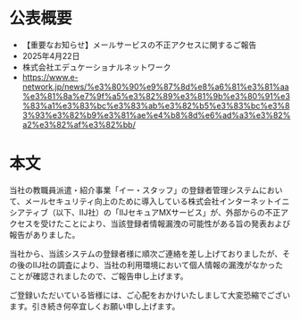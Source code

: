 # 公表概要
- 【重要なお知らせ】メールサービスの不正アクセスに関するご報告
- 2025年4月22日
- 株式会社エデュケーショナルネットワーク
- https://www.e-network.jp/news/%e3%80%90%e9%87%8d%e8%a6%81%e3%81%aa%e3%81%8a%e7%9f%a5%e3%82%89%e3%81%9b%e3%80%91%e3%83%a1%e3%83%bc%e3%83%ab%e3%82%b5%e3%83%bc%e3%83%93%e3%82%b9%e3%81%ae%e4%b8%8d%e6%ad%a3%e3%82%a2%e3%82%af%e3%82%bb/

# 本文
当社の教職員派遣・紹介事業「イー・スタッフ」の登録者管理システムにおいて、メールセキュリティ向上のために導入している株式会社インターネットイニシアティブ（以下、IIJ社）の「IIJセキュアMXサービス」が、外部からの不正アクセスを受けたことにより、当該登録者情報漏洩の可能性がある旨の発表および報告がありました。

当社から、当該システムの登録者様に順次ご連絡を差し上げておりましたが、その後のIIJ社の調査により、当社の利用環境において個人情報の漏洩がなかったことが確認されましたので、ご報告申し上げます。

ご登録いただいている皆様には、ご心配をおかけいたしまして大変恐縮でございます。引き続き何卒宜しくお願い申し上げます。
